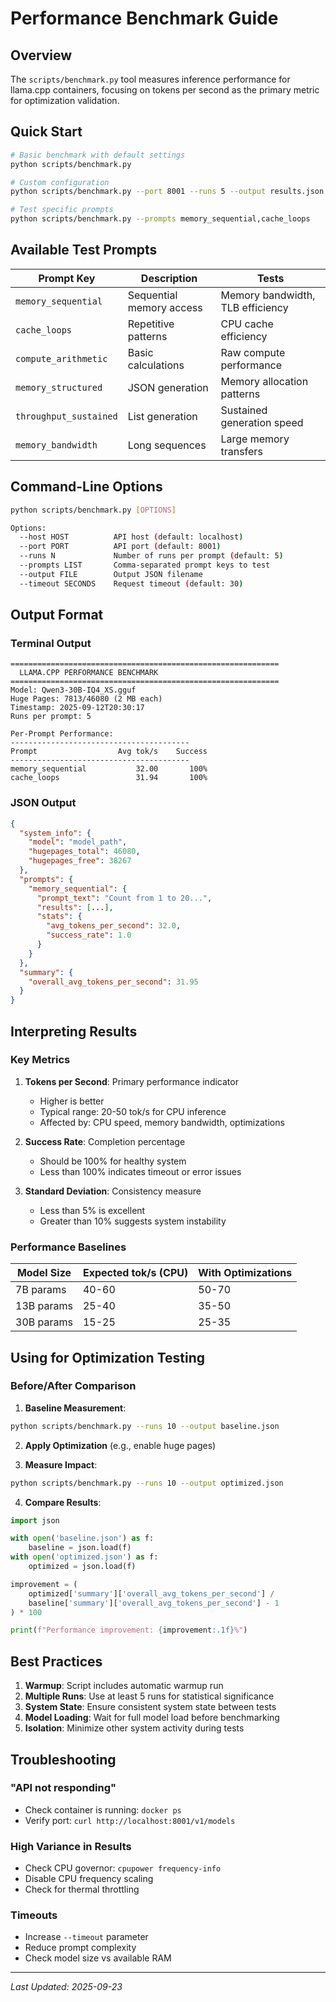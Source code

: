 # Performance Benchmark Guide

## Overview

The `scripts/benchmark.py` tool measures inference performance for llama.cpp containers, focusing on tokens per second as the primary metric for optimization validation.

## Quick Start

```bash
# Basic benchmark with default settings
python scripts/benchmark.py

# Custom configuration
python scripts/benchmark.py --port 8001 --runs 5 --output results.json

# Test specific prompts
python scripts/benchmark.py --prompts memory_sequential,cache_loops
```

## Available Test Prompts

| Prompt Key | Description | Tests |
|------------|-------------|-------|
| `memory_sequential` | Sequential memory access | Memory bandwidth, TLB efficiency |
| `cache_loops` | Repetitive patterns | CPU cache efficiency |
| `compute_arithmetic` | Basic calculations | Raw compute performance |
| `memory_structured` | JSON generation | Memory allocation patterns |
| `throughput_sustained` | List generation | Sustained generation speed |
| `memory_bandwidth` | Long sequences | Large memory transfers |

## Command-Line Options

```bash
python scripts/benchmark.py [OPTIONS]

Options:
  --host HOST          API host (default: localhost)
  --port PORT          API port (default: 8001)
  --runs N             Number of runs per prompt (default: 5)
  --prompts LIST       Comma-separated prompt keys to test
  --output FILE        Output JSON filename
  --timeout SECONDS    Request timeout (default: 30)
```

## Output Format

### Terminal Output
```
============================================================
  LLAMA.CPP PERFORMANCE BENCHMARK
============================================================
Model: Qwen3-30B-IQ4_XS.gguf
Huge Pages: 7813/46080 (2 MB each)
Timestamp: 2025-09-12T20:30:17
Runs per prompt: 5

Per-Prompt Performance:
----------------------------------------
Prompt                  Avg tok/s    Success
----------------------------------------
memory_sequential           32.00       100%
cache_loops                 31.94       100%
```

### JSON Output
```json
{
  "system_info": {
    "model": "model_path",
    "hugepages_total": 46080,
    "hugepages_free": 38267
  },
  "prompts": {
    "memory_sequential": {
      "prompt_text": "Count from 1 to 20...",
      "results": [...],
      "stats": {
        "avg_tokens_per_second": 32.0,
        "success_rate": 1.0
      }
    }
  },
  "summary": {
    "overall_avg_tokens_per_second": 31.95
  }
}
```

## Interpreting Results

### Key Metrics

1. **Tokens per Second**: Primary performance indicator
   - Higher is better
   - Typical range: 20-50 tok/s for CPU inference
   - Affected by: CPU speed, memory bandwidth, optimizations

2. **Success Rate**: Completion percentage
   - Should be 100% for healthy system
   - Less than 100% indicates timeout or error issues

3. **Standard Deviation**: Consistency measure
   - Less than 5% is excellent
   - Greater than 10% suggests system instability

### Performance Baselines

| Model Size | Expected tok/s (CPU) | With Optimizations |
|------------|---------------------|-------------------|
| 7B params | 40-60 | 50-70 |
| 13B params | 25-40 | 35-50 |
| 30B params | 15-25 | 25-35 |

## Using for Optimization Testing

### Before/After Comparison

1. **Baseline Measurement**:
```bash
python scripts/benchmark.py --runs 10 --output baseline.json
```

2. **Apply Optimization** (e.g., enable huge pages)

3. **Measure Impact**:
```bash
python scripts/benchmark.py --runs 10 --output optimized.json
```

4. **Compare Results**:
```python
import json

with open('baseline.json') as f:
    baseline = json.load(f)
with open('optimized.json') as f:
    optimized = json.load(f)

improvement = (
    optimized['summary']['overall_avg_tokens_per_second'] / 
    baseline['summary']['overall_avg_tokens_per_second'] - 1
) * 100

print(f"Performance improvement: {improvement:.1f}%")
```

## Best Practices

1. **Warmup**: Script includes automatic warmup run
2. **Multiple Runs**: Use at least 5 runs for statistical significance
3. **System State**: Ensure consistent system state between tests
4. **Model Loading**: Wait for full model load before benchmarking
5. **Isolation**: Minimize other system activity during tests

## Troubleshooting

### "API not responding"
- Check container is running: `docker ps`
- Verify port: `curl http://localhost:8001/v1/models`

### High Variance in Results
- Check CPU governor: `cpupower frequency-info`
- Disable CPU frequency scaling
- Check for thermal throttling

### Timeouts
- Increase `--timeout` parameter
- Reduce prompt complexity
- Check model size vs available RAM

---

*Last Updated: 2025-09-23*